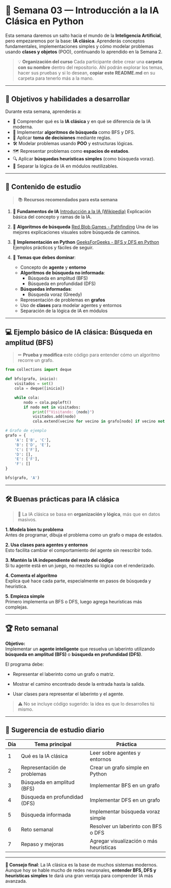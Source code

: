 # 🤖 Semana 03 — Introducción a la IA Clásica en Python

Esta semana daremos un salto hacia el mundo de la **Inteligencia Artificial**, pero empezaremos por la base: **IA clásica**.
Aprenderás conceptos fundamentales, implementaciones simples y cómo modelar problemas usando **clases y objetos** (POO), continuando lo aprendido en la Semana 2.

> 💡 **Organización del curso**
> Cada participante debe crear una **carpeta con su nombre** dentro del repositorio.
> Ahí podrán explorar los temas, hacer sus pruebas y si lo desean, **copiar este README.md** en su carpeta para tenerlo más a la mano.

---

## 🎯 Objetivos y habilidades a desarrollar

Durante esta semana, aprenderás a:

- 🧠 Comprender qué es la **IA clásica** y en qué se diferencia de la IA moderna.
- 📜 Implementar **algoritmos de búsqueda** como BFS y DFS.
- 🎯 Aplicar **toma de decisiones** mediante reglas.
- 🛠 Modelar problemas usando **POO** y estructuras lógicas.
- 🗺 Representar problemas como **espacios de estados**.
- 🔍 Aplicar **búsquedas heurísticas simples** (como búsqueda voraz).
- 📂 Separar la lógica de IA en módulos reutilizables.

---

## 📌 Contenido de estudio

> 📚 **Recursos recomendados para esta semana**

1. 📄 **Fundamentos de IA**
   [Introducción a la IA (Wikipedia)](https://es.wikipedia.org/wiki/Inteligencia_artificial)
   Explicación básica del concepto y ramas de la IA.

2. 🧮 **Algoritmos de búsqueda**
   [Red Blob Games - Pathfinding](https://www.redblobgames.com/pathfinding/a-star/introduction.html)
   Una de las mejores explicaciones visuales sobre búsqueda de caminos.

3. 🐍 **Implementación en Python**
   [GeeksForGeeks - BFS y DFS en Python](https://www.geeksforgeeks.org/bfs-vs-dfs-binary-tree/)
   Ejemplos prácticos y fáciles de seguir.

4. 📌 **Temas que debes dominar**:
   - Concepto de **agente** y **entorno**
   - **Algoritmos de búsqueda no informada**:
     - Búsqueda en amplitud (BFS)
     - Búsqueda en profundidad (DFS)
   - **Búsquedas informadas**:
     - Búsqueda voraz (Greedy)
   - Representación de problemas en **grafos**
   - Uso de **clases** para modelar agentes y entornos
   - Separación de la lógica de IA en módulos

---

## 💻 Ejemplo básico de IA clásica: Búsqueda en amplitud (BFS)

> ✏ **Prueba y modifica** este código para entender cómo un algoritmo recorre un grafo.

```python
from collections import deque

def bfs(grafo, inicio):
    visitados = set()
    cola = deque([inicio])

    while cola:
        nodo = cola.popleft()
        if nodo not in visitados:
            print(f"Visitando: {nodo}")
            visitados.add(nodo)
            cola.extend(vecino for vecino in grafo[nodo] if vecino not in visitados)

# Grafo de ejemplo
grafo = {
    'A': ['B', 'C'],
    'B': ['D', 'E'],
    'C': ['F'],
    'D': [],
    'E': ['F'],
    'F': []
}

bfs(grafo, 'A')
```
---

## 🛠 Buenas prácticas para IA clásica

> 📌 La IA clásica se basa en **organización y lógica**, más que en datos masivos.

**1. Modela bien tu problema** \
Antes de programar, dibuja el problema como un grafo o mapa de estados.

**2. Usa clases para agentes y entornos** \
Esto facilita cambiar el comportamiento del agente sin reescribir todo.

**3. Mantén la IA independiente del resto del código** \
Si tu agente está en un juego, no mezcles su lógica con el renderizado.

**4. Comenta el algoritmo** \
Explica qué hace cada parte, especialmente en pasos de búsqueda y heurística.

**5. Empieza simple** \
Primero implementa un BFS o DFS, luego agrega heurísticas más complejas.

---

## 🏆 Reto semanal
**Objetivo:** \
Implementar un **agente inteligente** que resuelva un laberinto utilizando **búsqueda en amplitud (BFS)** o **búsqueda en profundidad (DFS)**.

El programa debe:

- Representar el laberinto como un grafo o matriz.

- Mostrar el camino encontrado desde la entrada hasta la salida.

- Usar clases para representar el laberinto y el agente.

> ⚠ No se incluye código sugerido: la idea es que lo desarrolles tú mismo.

---

## 📅 Sugerencia de estudio diario

| Día | Tema principal                | Práctica                                |
| --- | ----------------------------- | --------------------------------------- |
| 1   | Qué es la IA clásica          | Leer sobre agentes y entornos           |
| 2   | Representación de problemas   | Crear un grafo simple en Python         |
| 3   | Búsqueda en amplitud (BFS)    | Implementar BFS en un grafo             |
| 4   | Búsqueda en profundidad (DFS) | Implementar DFS en un grafo             |
| 5   | Búsqueda informada            | Implementar búsqueda voraz simple       |
| 6   | Reto semanal                  | Resolver un laberinto con BFS o DFS     |
| 7   | Repaso y mejoras              | Agregar visualización o más heurísticas |

---

**🚀 Consejo final**: La IA clásica es la base de muchos sistemas modernos. \
Aunque hoy se hable mucho de redes neuronales, **entender BFS, DFS y heurísticas simples** te dará una gran ventaja para comprender IA más avanzada.
